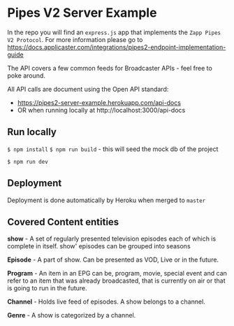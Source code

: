 # Pipes V2 Server Example

In the repo you will find an `express.js` app that implements the `Zapp Pipes V2 Protocol`.
For more information please go to https://docs.applicaster.com/integrations/pipes2-endpoint-implementation-guide

The API covers a few common feeds for Broadcaster APIs - feel free to poke around.

All API calls are document using the Open API standard:

- https://pipes2-server-example.herokuapp.com/api-docs
- OR when running locally at http://localhost:3000/api-docs

## Run locally



`$ npm install`
`$ npm run build` - this will seed the mock db of the project

`$ npm run dev`

## Deployment

Deployment is done automatically by Heroku when merged to `master`

## Covered Content entities

**show** - A set of regularly presented television episodes each of which is complete in itself. show' episodes can be grouped into seasons

**Episode** - A part of show. Can be presented as VOD, Live or in the future.

**Program** - An item in an EPG can be, program, movie, special event and can
refer to an item that was already broadcasted, that is currently on air or that
is going to run in the future.

**Channel** - Holds live feed of episodes. A show belongs to a channel.

**Genre** - A show is categorized by a channel.


